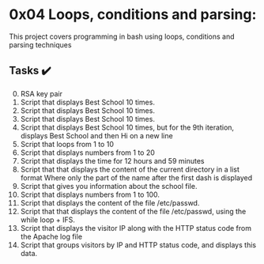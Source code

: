 # 0x04 Loops, conditions and parsing:
This project covers programming in bash using loops, conditions and parsing techniques

## Tasks :heavy_check_mark:

0. RSA key pair
1. Script that displays Best School 10 times.
2. Script that displays Best School 10 times.
3. Script that displays Best School 10 times.
4. Script that displays Best School 10 times, but for the 9th iteration, displays Best School and then Hi on a new line
5. Script that loops from 1 to 10
6. Script that displays numbers from 1 to 20
7. Script that displays the time for 12 hours and 59 minutes
8. Script that that displays the content of the current directory in a list format Where only the part of the name after the first dash is displayed 
9. Script that gives you information about the school file.
10. Script that displays numbers from 1 to 100.
11. Script that displays the content of the file /etc/passwd.
12. Script that that displays the content of the file /etc/passwd, using the while loop + IFS.
13. Script that displays the visitor IP along with the HTTP status code from the Apache log file
14. Script that groups visitors by IP and HTTP status code, and displays this data.

